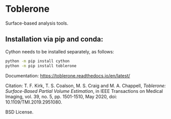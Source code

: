 # Toblerone

Surface-based analysis tools. 

## Installation via pip and conda: 
Cython needs to be installed separately, as follows: 
```bash
python -m pip install cython
python -m pip install toblerone
```

Documentation: https://toblerone.readthedocs.io/en/latest/

Citation: 
T. F. Kirk, T. S. Coalson, M. S. Craig and M. A. Chappell, *Toblerone: Surface-Based Partial Volume Estimation*, in IEEE Transactions on Medical Imaging, vol. 39, no. 5, pp. 1501-1510, May 2020, doi: 10.1109/TMI.2019.2951080.


BSD License. 